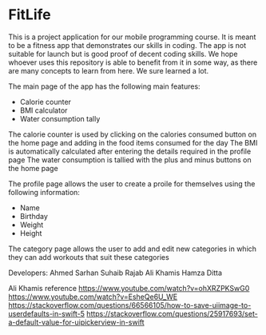 # FitLife

This is a project application for our mobile programming course. It is meant to be a fitness app that demonstrates our skills in coding.
The app is not suitable for launch but is good proof of decent coding skills. We hope whoever uses this repository is able to benefit
from it in some way, as there are many concepts to learn from here. We sure learned a lot.

The main page of the app has the following main features: 
  - Calorie counter
  - BMI calculator
  - Water consumption tally
  
  The calorie counter is used by clicking on the calories consumed button on the home page and adding in the food items consumed for the day
  The BMI is automatically calculated after entering the details required in the profile page
  The water consumption is tallied with the plus and minus buttons on the home page
  
The profile page allows the user to create a proile for themselves using the following information: 
  - Name
  - Birthday
  - Weight
  - Height
  
The category page allows the user to add and edit new categories in which they can add workouts that suit these categories

Developers: Ahmed Sarhan
            Suhaib Rajab
            Ali Khamis
            Hamza Ditta

Ali Khamis reference
https://www.youtube.com/watch?v=ohXRZPKSwG0
https://www.youtube.com/watch?v=EsheQe6U_WE
https://stackoverflow.com/questions/66566105/how-to-save-uiimage-to-userdefaults-in-swift-5
https://stackoverflow.com/questions/25917693/set-a-default-value-for-uipickerview-in-swift
